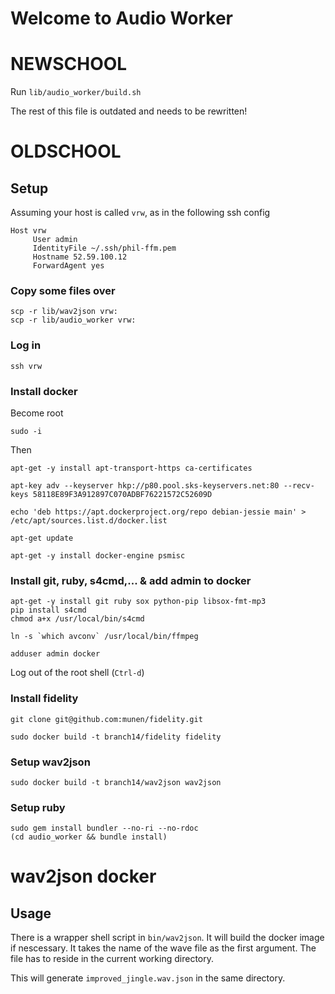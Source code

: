 # Welcome to Audio Worker

# NEWSCHOOL

Run `lib/audio_worker/build.sh`

The rest of this file is outdated and needs to be rewritten!

# OLDSCHOOL

## Setup

Assuming your host is called `vrw`, as in the following ssh config

```
Host vrw
     User admin
     IdentityFile ~/.ssh/phil-ffm.pem
     Hostname 52.59.100.12
     ForwardAgent yes
```

### Copy some files over

```
scp -r lib/wav2json vrw:
scp -r lib/audio_worker vrw:
```

### Log in

```
ssh vrw
```

### Install docker

Become root

`sudo -i`

Then

```
apt-get -y install apt-transport-https ca-certificates

apt-key adv --keyserver hkp://p80.pool.sks-keyservers.net:80 --recv-keys 58118E89F3A912897C070ADBF76221572C52609D

echo 'deb https://apt.dockerproject.org/repo debian-jessie main' > /etc/apt/sources.list.d/docker.list

apt-get update

apt-get -y install docker-engine psmisc
```

### Install git, ruby, s4cmd,... & add admin to docker

```
apt-get -y install git ruby sox python-pip libsox-fmt-mp3
pip install s4cmd
chmod a+x /usr/local/bin/s4cmd

ln -s `which avconv` /usr/local/bin/ffmpeg

adduser admin docker
```

Log out of the root shell (`Ctrl-d`)

### Install fidelity

```
git clone git@github.com:munen/fidelity.git

sudo docker build -t branch14/fidelity fidelity
```

### Setup wav2json

```
sudo docker build -t branch14/wav2json wav2json
```

### Setup ruby

```
sudo gem install bundler --no-ri --no-rdoc
(cd audio_worker && bundle install)
```
# wav2json docker

## Usage

There is a wrapper shell script in `bin/wav2json`. It will build the
docker image if nescessary. It takes the name of the wave file as the
first argument. The file has to reside in the current working
directory.

This will generate `improved_jingle.wav.json` in the same directory.
